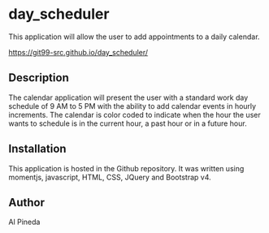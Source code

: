 # day_scheduler
This application will allow the user to add appointments to a daily calendar.  

https://git99-src.github.io/day_scheduler/

## Description

The calendar application will present the user with a standard work day schedule of 9 AM to 5 PM with the ability to add calendar events in hourly increments.  The calendar is color coded to indicate when the hour the user wants to schedule is in the current hour, a past hour or in a future hour.


## Installation

This application is hosted in the Github repository.  It was written using momentjs, javascript, HTML, CSS, JQuery and Bootstrap v4.

## Author

Al Pineda
